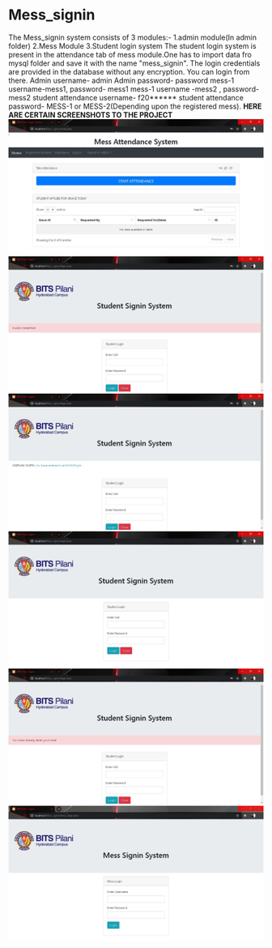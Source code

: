 # Mess_signin

The Mess_signin system consists of 3 modules:-
1.admin module(In admin folder)
2.Mess Module
3.Student login system
The student login system is present in the attendance tab of mess module.One has to import data fro mysql folder and save it with the name "mess_signin".
The login credentials are provided in the database without any encryption. You can login from there.
Admin username- admin
Admin password- password
mess-1 username-mess1, password- mess1
mess-1 username -mess2 , password-mess2
student attendance username- f20******
student attendance password- MESS-1 or MESS-2(Depending upon the registered mess).
**HERE ARE CERTAIN SCREENSHOTS TO THE PROJECT**
![basic Dashboard](ScreenShots/Mess_Dashboard.jpg)
![Unsuccessful attempt](ScreenShots/Unsucessful_attempt.jpg)
![Successfull](ScreenShots/successful%20attendance.jpg)
![](ScreenShots/Student_login_portal.jpg)
![](ScreenShots/Reattempt.jpg)
![](ScreenShots/Mess_Signin_Mess_login.jpg)

